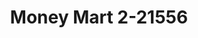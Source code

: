 ---
f_zip-code: 38382
f_state-code: TN
title: Money Mart 2-21556
f_phone: 731-855-4128
f_city-only: Trenton
f_address: 115 S High Street Trenton
f_location-unique-id: '21556'
slug: money-mart-2-21556
updated-on: '2024-05-30T13:46:58.046Z'
created-on: '2024-05-30T13:36:59.803Z'
published-on: '2024-05-30T13:54:32.469Z'
f_city-state: cms/city/trenton-tn.md
f_company: cms/company/money-mart-2.md
f_state: cms/state/tennessee.md
layout: '[payday-loan].html'
tags: payday-loan
---